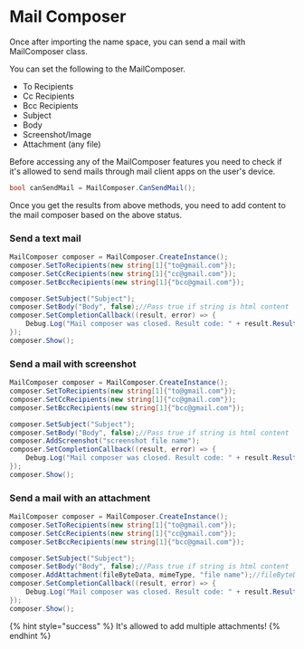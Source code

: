 # Mail Composer

Once after importing the name space, you can send a mail with MailComposer class.

You can set the following to the MailComposer.

* To Recipients
* Cc Recipients
* Bcc Recipients
* Subject
* Body
* Screenshot/Image
* Attachment (any file)

Before accessing any of the MailComposer features you need to check if it's allowed to send mails through mail client apps on the user's device.&#x20;

```csharp
bool canSendMail = MailComposer.CanSendMail();
```

Once you get the results from above methods, you need to add content to the mail composer based on the above status.

### Send a text mail

```csharp
MailComposer composer = MailComposer.CreateInstance();
composer.SetToRecipients(new string[1]{"to@gmail.com"});
composer.SetCcRecipients(new string[1]{"cc@gmail.com"});
composer.SetBccRecipients(new string[1]{"bcc@gmail.com"});

composer.SetSubject("Subject");
composer.SetBody("Body", false);//Pass true if string is html content
composer.SetCompletionCallback((result, error) => {
    Debug.Log("Mail composer was closed. Result code: " + result.ResultCode);
});
composer.Show();
```

### Send a mail with screenshot

```csharp
MailComposer composer = MailComposer.CreateInstance();
composer.SetToRecipients(new string[1]{"to@gmail.com"});
composer.SetCcRecipients(new string[1]{"cc@gmail.com"});
composer.SetBccRecipients(new string[1]{"bcc@gmail.com"});

composer.SetSubject("Subject");
composer.SetBody("Body", false);//Pass true if string is html content
composer.AddScreenshot("screenshot file name");
composer.SetCompletionCallback((result, error) => {
    Debug.Log("Mail composer was closed. Result code: " + result.ResultCode);
});
composer.Show();
```

### Send a mail with an attachment

```csharp
MailComposer composer = MailComposer.CreateInstance();
composer.SetToRecipients(new string[1]{"to@gmail.com"});
composer.SetCcRecipients(new string[1]{"cc@gmail.com"});
composer.SetBccRecipients(new string[1]{"bcc@gmail.com"});

composer.SetSubject("Subject");
composer.SetBody("Body", false);//Pass true if string is html content
composer.AddAttachment(fileByteData, mimeType, "file name");//fileByteData => file data bytes
composer.SetCompletionCallback((result, error) => {
    Debug.Log("Mail composer was closed. Result code: " + result.ResultCode);
});
composer.Show();
```

{% hint style="success" %}
It's allowed to add multiple attachments!
{% endhint %}

